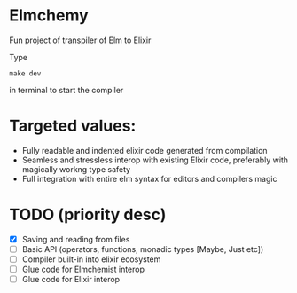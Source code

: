 # Elmchemy
Fun project of transpiler of Elm to Elixir

Type
```
make dev
```
in terminal to start the compiler

# Targeted values:
- Fully readable and indented elixir code generated from compilation
- Seamless and stressless interop with existing Elixir code, preferably with magically workng type safety
- Full integration with entire elm syntax for editors and compilers magic

# TODO (priority desc)
- [X] Saving and reading from files
- [ ] Basic API (operators, functions, monadic types [Maybe, Just etc])
- [ ] Compiler built-in into elixir ecosystem
- [ ] Glue code for Elmchemist interop
- [ ] Glue code for Elixir interop
